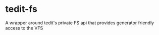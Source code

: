 tedit-fs
========

A wrapper around tedit's private FS api that provides generator friendly access to the VFS
